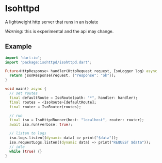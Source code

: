 # Isohttpd

A lightweight http server that runs in an isolate

*Warning*: this is experimental and the api may change.

## Example

   ```dart
   import 'dart:io';
   import 'package:isohttpd/isohttpd.dart';

   Future<HttpResponse> handler(HttpRequest request, IsoLogger log) async {
     return jsonResponse(request, {"response": "ok"});
   }

   void main() async {
     // set routes
     final defaultRoute = IsoRoute(path: "*", handler: handler);
     final routes = <IsoRoute>[defaultRoute];
     final router = IsoRouter(routes);

     // run
     final iso = IsoHttpdRunner(host: "localhost", router: router);
     await iso.run(verbose: true);

     // listen to logs
     iso.logs.listen((dynamic data) => print("$data"));
     iso.requestLogs.listen((dynamic data) => print("REQUEST $data"));
     // idle
     while (true) {}
   }
   ```
